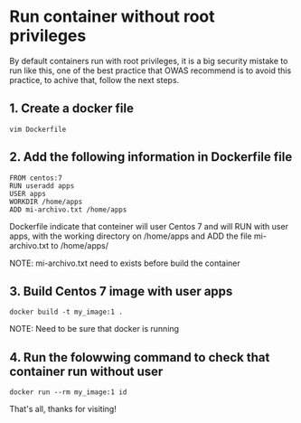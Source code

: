 # Run container without root privileges

By default containers run with root privileges, it is a big security mistake to run like this, one of the best practice that OWAS recommend is to avoid this practice, to achive that, follow the next steps.

## 1. Create a docker file

```
vim Dockerfile
```

## 2. Add the following information in Dockerfile file

```
FROM centos:7
RUN useradd apps
USER apps
WORKDIR /home/apps
ADD mi-archivo.txt /home/apps
```

Dockerfile indicate that conteiner will user Centos 7 and will RUN with user apps, with the working directory on /home/apps and ADD the file mi-archivo.txt to /home/apps/

NOTE: mi-archivo.txt need to exists before build the container

## 3. Build Centos 7 image with user apps

```
docker build -t my_image:1 .
```

NOTE: Need to be sure that docker is running

## 4. Run the folowwing command to check that container run without user

```
docker run --rm my_image:1 id
```

That's all, thanks for visiting!
